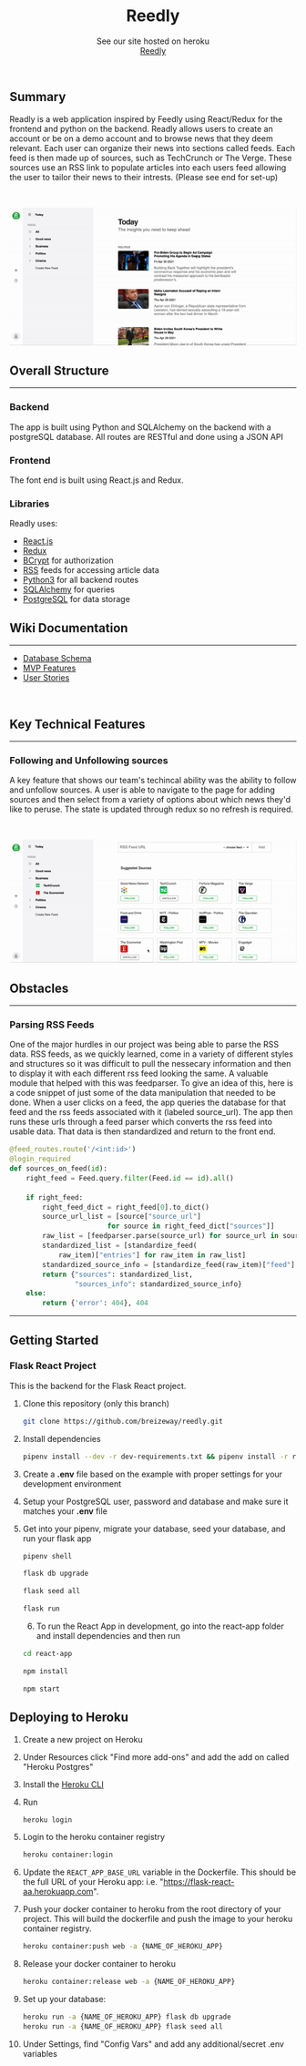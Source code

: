 <h1 align="center">Reedly</h1>

<p align="center">See our site hosted on heroku
<br><a href="https://reedly.herokuapp.com/">Reedly</a></br></p>
&nbsp

## Summary
Readly is a web application inspired by Feedly using React/Redux for the frontend and python on the backend. Readly allows users to create an account or be on a demo account and to browse news that they deem relevant.  Each user can organize their news into sections called feeds.  Each feed is then made up of sources, such as TechCrunch or The Verge.  These sources use an RSS link to populate articles into each users feed allowing the user to tailor their news to their intrests. (Please see end for set-up)

<p>&nbsp;</p>

<p align="center">
  <img src="./readme-assets/reedly-homepage.gif" />
</p>


## Overall Structure

---

### Backend

The app is built using Python and SQLAlchemy on the backend with a postgreSQL database.  All routes are RESTful and done using a JSON API

### Frontend
The font end is built using React.js and Redux.

### Libraries
Readly uses:
 - [React.js](https://reactjs.org/)
 - [Redux](https://redux.js.org/)
 - [BCrypt](https://pypi.org/project/bcrypt/) for authorization
 - [RSS](https://en.wikipedia.org/wiki/RSS) feeds for accessing article data
 - [Python3](https://www.python.org/) for all backend routes
 - [SQLAlchemy](https://www.sqlalchemy.org/) for queries
 - [PostgreSQL](https://www.postgresql.org/) for data storage

## Wiki Documentation

---

- [Database Schema](https://github.com/breizeway/reedly/wiki/Database-Schema)
- [MVP Features](https://github.com/breizeway/reedly/wiki/MVP-Features)
- [User Stories](https://github.com/breizeway/reedly/wiki/User-Stories)

<p>&nbsp;</p>


## Key Technical Features

 ---


### Following and Unfollowing sources

A key feature that shows our team's techincal ability was the ability to follow and unfollow sources.  A user is able to navigate to the page for adding sources and then select from a variety of options about which news they'd like to peruse.  The state is updated through redux so no refresh is required.

<p>&nbsp;</p>

<p align="center">
  <img src="./readme-assets/reedly-add-source.gif" />
</p>


## Obstacles

---

### Parsing RSS Feeds

One of the major hurdles in our project was being able to parse the RSS data.  RSS feeds, as we quickly learned, come in a variety of different styles and structures so it was difficult to pull the nessecary information and then to display it with each different rss feed looking the same.  A valuable module that helped with this was feedparser.  To give an idea of this, here is a code snippet of just some of the data manipulation that needed to be done.  When a user clicks on a feed, the app queries the database for that feed and the rss feeds associated with it (labeled source_url).  The app then runs these urls through a feed parser which converts the rss feed into usable data.  That data is then standardized and return to the front end.

```python
@feed_routes.route('/<int:id>')
@login_required
def sources_on_feed(id):
    right_feed = Feed.query.filter(Feed.id == id).all()

    if right_feed:
        right_feed_dict = right_feed[0].to_dict()
        source_url_list = [source["source_url"]
                        for source in right_feed_dict["sources"]]
        raw_list = [feedparser.parse(source_url) for source_url in source_url_list]
        standardized_list = [standardize_feed(
            raw_item)["entries"] for raw_item in raw_list]
        standardized_source_info = [standardize_feed(raw_item)["feed"] for raw_item in raw_list]
        return {"sources": standardized_list,
                "sources_info": standardized_source_info}
    else:
        return {'error': 404}, 404
```


---


## Getting Started


### Flask React Project

This is the backend for the Flask React project.

1. Clone this repository (only this branch)

   ```bash
   git clone https://github.com/breizeway/reedly.git
   ```

2. Install dependencies

      ```bash
      pipenv install --dev -r dev-requirements.txt && pipenv install -r requirements.txt
      ```

3. Create a **.env** file based on the example with proper settings for your
   development environment
4. Setup your PostgreSQL user, password and database and make sure it matches your **.env** file

5. Get into your pipenv, migrate your database, seed your database, and run your flask app

   ```bash
   pipenv shell
   ```

   ```bash
   flask db upgrade
   ```

   ```bash
   flask seed all
   ```

   ```bash
   flask run
   ```

   6. To run the React App in development, go into the react-app folder and install dependencies and then run

    ```bash
    cd react-app
    ```

    ```bash
    npm install
    ```

    ```bash
    npm start
    ```

## Deploying to Heroku
1. Create a new project on Heroku
2. Under Resources click "Find more add-ons" and add the add on called "Heroku Postgres"
3. Install the [Heroku CLI](https://devcenter.heroku.com/articles/heroku-command-line)
4. Run

   ```bash
   heroku login
   ```

5. Login to the heroku container registry

   ```bash
   heroku container:login
   ```

6. Update the `REACT_APP_BASE_URL` variable in the Dockerfile.
   This should be the full URL of your Heroku app: i.e. "https://flask-react-aa.herokuapp.com".
7. Push your docker container to heroku from the root directory of your project. This will build the dockerfile and push the image to your heroku container registry.

   ```bash
   heroku container:push web -a {NAME_OF_HEROKU_APP}
   ```

8. Release your docker container to heroku

   ```bash
   heroku container:release web -a {NAME_OF_HEROKU_APP}
   ```

9. Set up your database:

   ```bash
   heroku run -a {NAME_OF_HEROKU_APP} flask db upgrade
   heroku run -a {NAME_OF_HEROKU_APP} flask seed all
   ```

10. Under Settings, find "Config Vars" and add any additional/secret .env variables
